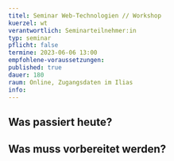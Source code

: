 ```yaml
---
titel: Seminar Web-Technologien // Workshop
kuerzel: wt
verantwortlich: Seminarteilnehmer:in
typ: seminar
pflicht: false
termine: 2023-06-06 13:00
empfohlene-voraussetzungen: 
published: true
dauer: 180
raum: Online, Zugangsdaten im Ilias
info: 
---
```



## Was passiert heute?

## Was muss vorbereitet werden?

